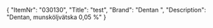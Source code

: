 {
  "ItemNr": "030130",
  "Title": "test",
  "Brand": "Dentan ",
  "Description": "Dentan, munsköljvätska 0,05 %"
}
